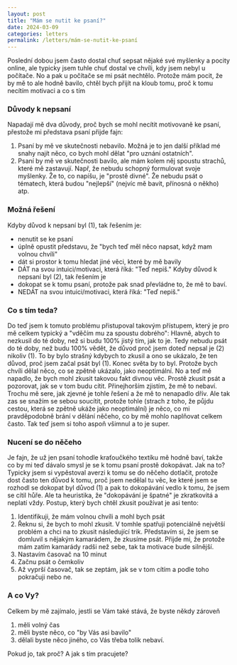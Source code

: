 ```yaml
---
layout: post
title: "Mám se nutit ke psaní?"
date: 2024-03-09
categories: letters
permalink: /letters/mám-se-nutit-ke-psaní
---
```

Poslední dobou jsem často dostal chuť sepsat nějaké své myšlenky a pocity online, ale typicky jsem tuhle chuť dostal ve chvíli, kdy jsem nebyl u počítače. No a pak u počítače se mi psát nechtělo. Protože mám pocit, že by mě to ale hodně bavilo, chtěl bych přijít na kloub tomu, proč k tomu necítím motivaci a co s tím

### Důvody k nepsaní
Napadají mě dva důvody, proč bych se mohl necítit motivovaně ke psaní, přestože mi představa psaní přijde fajn:  
1) Psaní by mě ve skutečnosti nebavilo. Možná je to jen další příklad mé snahy najít něco, co bych mohl dělat "pro uznání ostatních". 
2) Psaní by mě ve skutečnosti bavilo, ale mám kolem něj spoustu strachů, které mě zastavují. Např, že nebudu schopný formulovat svoje myšlenky. Že to, co napíšu, je "prostě divné". Že nebudu psát o tématech, která budou "nejlepší" (nejvíc mě bavit, přínosná o někho) atp.
### Možná řešení
Kdyby důvod k nepsaní byl (1), tak řešením je:  
- nenutit se ke psaní
- úplně opustit představu, že "bych teď měl něco napsat, když mam volnou chvíli"
- dát si prostor k tomu hledat jiné věci, které by mě bavily
- DÁT na svou intuici/motivaci, která říká: "Teď nepiš."
Kdyby důvod k nepsaní byl (2), tak řešením je
- dokopat se k tomu psaní, protože pak snad převládne to, že mě to baví.
 - NEDÁT na svou intuici/motivaci, která říká: "Teď nepiš."

### Co s tím teda?  
Do teď jsem k tomuto problému přistupoval takovým přístupem, který je pro mě celkem typický a "vděčím mu za spoustu dobrého": Hlavně, abych to nezkusil do té doby, než si budu 100% jistý tím, jak to je. Tedy nebudu psát do té doby, než budu 100% vědět, že důvod proč jsem doteď nepsal je (2) nikoliv (1).  To by bylo strašný kdybych to zkusil a ono se ukázalo, že ten důvod, proč jsem začal psát byl (1). Konec světa by to byl. Protože bych chvíli dělal něco, co se zpětně ukázalo, jako neoptimální.
No a teď mě napadlo, že bych mohl zkusit takovou fakt divnou věc. Prostě zkusit psát a pozorovat, jak se v tom budu cítit. Přinejhorším zjistím, že mě to nebaví.  
Trochu mě sere, jak zjevné je tohle řešení a že mě to nenapadlo dřív. Ale tak zas se snažím se sebou soucítit, protože tohle (strach z toho, že půjdu cestou, která se zpětně ukáže jako neoptimální) je něco, co mi pravděpodobně brání v dělání něčeho, co by mě mohlo naplňovat celkem často. Tak teď jsem si toho aspoň všimnul a to je super.  

### Nucení se do něčeho
Je fajn, že už jen psaní tohodle kraťoučkého textíku mě hodně baví, takže co by mi teď dávalo smysl je se k tomu psaní prostě dokopávat. Jak na to? Typicky jsem si vypěstoval averzi k tomu se do něčeho dotlačit, protože dost často ten důvod k tomu, proč jsem nedělal tu věc, ke které jsem se rozhodl se dokopat byl důvod (1) a pak to dokopávání vedlo k tomu, že jsem se cítil hůře.
Ale ta heuristika, že "dokopávání je špatné" je zkratkovitá a neplatí vždy. Postup, který bych chtěl zkusit používat je asi tento:  
1. Identifikuji, že mám volnou chvíli a mohl bych psát
2. Řeknu si, že bych to mohl zkusit. V tomhle spatřuji potenciálně největší problém a chci na to zkusit následující trik. Představím si, že jsem se domluvil s nějakým kamarádem, že zkusíme psát. Přijde mi, že protože mám zatím kamarády radši než sebe, tak ta motivace bude silnější.
3. Nastavím časovač na 10 minut
4. Začnu psát o čemkoliv
5. Až vyprší časovač, tak se zeptám, jak se v tom cítím a podle toho pokračuji nebo ne.  
### A co Vy?
Celkem by mě zajímalo, jestli se Vám také stává, že byste někdy zároveň  
1. měli volný čas 
2. měli byste něco, co "by Vás asi bavilo"
3. dělali byste něco jiného, co Vás třeba tolik nebaví.  

Pokud jo, tak proč? A jak s tím pracujete?  